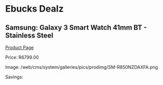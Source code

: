 
# Ebucks Dealz
## Samsung: Galaxy 3 Smart Watch 41mm BT - Stainless Steel
[Product Page](https://www.ebucks.com/web/shop/productSelected.do?prodId=1066608108&catId=1233319390)

Price: R6799.00

Image: /web/cms/system/galleries/pics/prodimg/SM-R850NZDAXFA.png

Savings: 


	